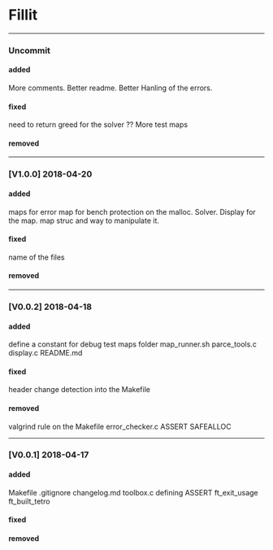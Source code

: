 # Fillit
___

### Uncommit
#### added
More comments.
Better readme.
Better Hanling of the errors.
#### fixed
need to return greed for the solver ??
More test maps
#### removed
___

### [V1.0.0] 2018-04-20

#### added
maps for error 
map for bench
protection on the malloc.
Solver.
Display for the map.
map struc and way to manipulate it.
#### fixed
name of the files
#### removed
___

### [V0.0.2] 2018-04-18

#### added
define a constant for debug
test maps folder
map_runner.sh
parce_tools.c
display.c
README.md
#### fixed
header change detection into the Makefile
#### removed
valgrind rule on the Makefile
error_checker.c
ASSERT
SAFEALLOC
___

### [V0.0.1] 2018-04-17

#### added
Makefile
.gitignore
changelog.md
toolbox.c
defining ASSERT
ft_exit_usage
ft_built_tetro
#### fixed
#### removed
